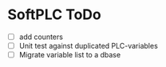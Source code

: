 #  SoftPLC ToDo

- [ ] add counters
- [ ] Unit test against duplicated PLC-variables
- [ ] Migrate variable list to a dbase
